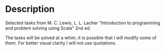# Description

Selected tasks from M. C. Lewis, L. L. Lacher "Introduction to programming and problem solving using Scala" 2nd ed.

The tasks will be solved at a whim, it is possible that I will modify some of them.
For better visual clarity I will not use quotations.
